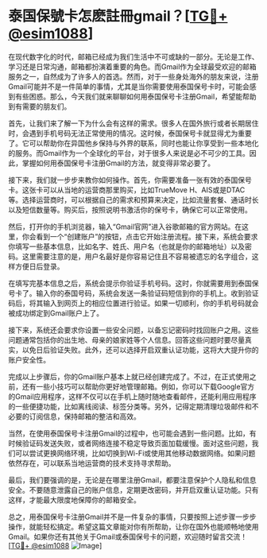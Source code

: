 # 泰国保號卡怎麽註冊gmail？[[TG💪+ @esim1088](https://t.me/s/esim1088)]

在现代数字化的时代，邮箱已经成为我们生活中不可或缺的一部分。无论是工作、学习还是日常沟通，邮箱都扮演着重要的角色。而Gmail作为全球最受欢迎的邮箱服务之一，自然成为了许多人的首选。然而，对于一些身处海外的朋友来说，注册Gmail可能并不是一件简单的事情，尤其是当你需要使用泰国保号卡时，可能会感到有些困惑。那么，今天我们就来聊聊如何用泰国保号卡注册Gmail，希望能帮助到有需要的朋友们。

首先，让我们来了解一下为什么会有这样的需求。很多人在国外旅行或者长期居住时，会遇到手机号码无法正常使用的情况。这时候，泰国保号卡就显得尤为重要了。它可以帮助你在异国他乡保持与外界的联系，同时也能让你享受到一些本地化的服务。而Gmail作为一个全球化的平台，对于很多人来说是必不可少的工具。因此，掌握如何用泰国保号卡注册Gmail的方法，就变得非常必要了。

接下来，我们就一步步来教你如何操作。首先，你需要准备一张有效的泰国保号卡。这张卡可以从当地的运营商那里购买，比如TrueMove H、AIS或是DTAC等。选择运营商时，可以根据自己的需求和预算来决定，比如流量套餐、通话时长以及短信数量等。购买后，按照说明书激活你的保号卡，确保它可以正常使用。

然后，打开你的手机浏览器，输入“Gmail官网”进入谷歌邮箱的官方网站。在这里，你会看到一个“创建账户”的按钮，点击它开始注册流程。接下来，系统会要求你填写一些基本信息，比如名字、姓氏、用户名（也就是你的邮箱地址）以及密码。这里需要注意的是，用户名最好是你容易记住且不容易被遗忘的名字组合，这样方便日后登录。

在填写完基本信息之后，系统会提示你验证手机号码。这时，你就需要用到泰国保号卡了。输入你的泰国号码，系统会发送一条验证码短信到你的手机上。收到验证码后，将其输入到网页上的相应位置进行验证。如果一切顺利，你的手机号码就会被成功绑定到Gmail账户上了。

接下来，系统还会要求你设置一些安全问题，以备忘记密码时找回账户之用。这些问题通常包括你的出生地、母亲的娘家姓等个人信息。回答这些问题时要尽量真实，以免日后验证失败。此外，还可以选择开启双重认证功能，这将大大提升你的账户安全性。

完成以上步骤后，你的Gmail账户基本上就已经创建完成了。不过，在正式使用之前，还有一些小技巧可以帮助你更好地管理邮箱。例如，你可以下载Google官方的Gmail应用程序，这样不仅可以在手机上随时随地查看邮件，还能利用应用程序的一些便捷功能，比如离线阅读、标签分类等。另外，记得定期清理垃圾邮件和不必要的订阅信息，保持邮箱的整洁和高效。

当然，在使用泰国保号卡注册Gmail的过程中，也可能会遇到一些问题。比如，有时候验证码发送失败，或者网络连接不稳定导致页面加载缓慢。面对这些问题，我们可以尝试更换网络环境，比如切换到Wi-Fi或使用其他移动数据网络。如果问题依然存在，可以联系当地运营商的技术支持寻求帮助。

最后，我们要强调的是，无论是在哪里注册Gmail，都要注意保护个人隐私和信息安全。不要随意泄露自己的账户信息，定期更改密码，并开启双重认证功能。只有这样，才能最大限度地保障你的邮箱安全。

总之，用泰国保号卡注册Gmail并不是一件复杂的事情，只要按照上述步骤一步步操作，就能轻松搞定。希望这篇文章能对你有所帮助，让你在国外也能顺畅地使用Gmail。如果你还有其他关于Gmail或泰国保号卡的问题，欢迎随时留言交流！[[TG💪+ @esim1088](https://t.me/s/esim1088) ![Image](https://i.postimg.cc/4NQfJmqS/Snipaste-2025-05-13-00-14-12.png)]